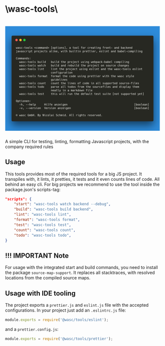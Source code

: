 # \wasc-tools\
# [![wasc-tools](docs/carbon.png)](https://git.nicolaischmid.de/wasc-npm/wasc-tools)
A simple CLI for testing, linting, formatting Javascript projects, with the company required rules

## Usage
This tools provides most of the required tools for a big JS project. It transpiles with, it lints, it pretties, it tests and it even counts lines of code. All behind an easy cli.
For big projects we recommend to use the tool inside the package.json's scripts-tag:

```json
"scripts": {
    "start": "wasc-tools watch backend --debug",
    "build": "wasc-tools build backend",
    "lint": "wasc-tools lint",
    "format": "wasc-tools format",
    "test": "wasc-tools test",
    "count": "wasc-tools count",
    "todo": "wasc-tools todo",
}
```
## **!!!** IMPORTANT Note
For usage with the integrated start and build commands, you need to install the package `source-map-support`. It replaces all stacktraces, with resolved locations from the compiled source maps.

## Usage with IDE tooling
The project exports a `prettier.js` and `eslint.js` file with the accepted configurations. In your project just add an `.eslintrc.js` file:
```javascript
module.exports = require('@wasc/tools/eslint');
```
and a `prettier.config.js`:
```javascript
module.exports = require('@wasc/tools/prettier');
```